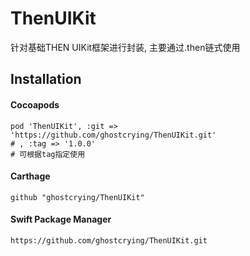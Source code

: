# ThenUIKit



针对基础THEN UIKit框架进行封装, 主要通过.then链式使用



## Installation

#### Cocoapods

```
pod 'ThenUIKit', :git => 'https://github.com/ghostcrying/ThenUIKit.git'
# , :tag => '1.0.0'
# 可根据tag指定使用
```



#### Carthage

```
github "ghostcrying/ThenUIKit"
```



#### Swift Package Manager

```
https://github.com/ghostcrying/ThenUIKit.git
```